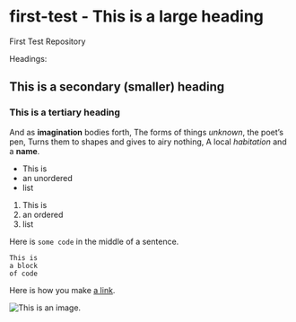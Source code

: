 # first-test - This is a large heading
First Test Repository

Headings:
## This is a secondary (smaller) heading
### This is a tertiary heading

And as **imagination** bodies forth, The forms of things *unknown*, the poet’s pen, 
Turns them to shapes and gives to airy nothing,
A local *habitation* and a **name**.

- This is 
- an unordered 
- list 

1. This is 
2. an ordered 
3. list 

Here is `some code` in the middle of a sentence. 

``` 
This is 
a block 
of code 
``` 
Here is how you make [a link](https://www.wikipedia.org/).

![This is an image.](https://github.com/yihui/xaringan/releases/download/v0.0.2/karl-moustache.jpg)
